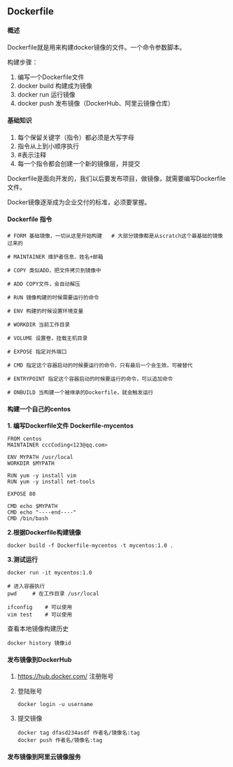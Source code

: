 ## Dockerfile

#### 概述

Dockerfile就是用来构建docker镜像的文件。一个命令参数脚本。

构建步骤：

1. 编写一个Dockerfile文件
2. docker build 构建成为镜像
3. docker run 运行镜像
4. docker push 发布镜像（DockerHub、阿里云镜像仓库）

#### 基础知识

1. 每个保留关键字（指令）都必须是大写字母
2. 指令从上到小顺序执行
3.  #表示注释
4. 每一个指令都会创建一个新的镜像层，并提交

Dockerfile是面向开发的，我们以后要发布项目，做镜像，就需要编写Dockerfile文件。

Docker镜像逐渐成为企业交付的标准，必须要掌握。

#### Dockerfile 指令

```shell
# FORM 基础镜像，一切从这里开始构建	# 大部分镜像都是从scratch这个最基础的镜像过来的

# MAINTAINER 维护者信息，姓名+邮箱

# COPY 类似ADD，把文件拷贝到镜像中

# ADD COPY文件，会自动解压

# RUN 镜像构建的时候需要运行的命令

# ENV 构建的时候设置环境变量

# WORKDIR 当前工作目录

# VOLUME 设置卷，挂载主机目录

# EXPOSE 指定对外端口

# CMD 指定这个容器启动的时候要运行的命令，只有最后一个会生效，可被替代

# ENTRYPOINT 指定这个容器启动的时候要运行的命令，可以追加命令

# ONBUILD 当构建一个被继承的Dockerfile，就会触发运行
```

#### 构建一个自己的centos

**1. 编写Dockerfile文件 Dockerfile-mycentos**

```shell
FROM centos
MAINTAINER cccCoding<123@qq.com>

ENV MYPATH /usr/local
WORKDIR $MYPATH

RUN yum -y install vim
RUN yum -y install net-tools

EXPOSE 80

CMD echo $MYPATH
CMD echo "----end----"
CMD /bin/bash
```

**2.根据Dockerfile构建镜像**

```shell
docker build -f Dockerfile-mycentos -t mycentos:1.0 .
```

**3.测试运行**

```shell
docker run -it mycentos:1.0

# 进入容器执行
pwd		# 在工作目录 /usr/local

ifconfig	# 可以使用
vim test	# 可以使用
```

查看本地镜像构建历史

```shell
docker history 镜像id
```

#### 发布镜像到DockerHub

1.  https://hub.docker.com/  注册账号

2. 登陆账号

   ```shell
   docker login -u username
   ```

3. 提交镜像

   ```shell
   docker tag dfasd234asdf 作者名/镜像名:tag
   docker push 作者名/镜像名:tag
   ```

#### 发布镜像到阿里云镜像服务

